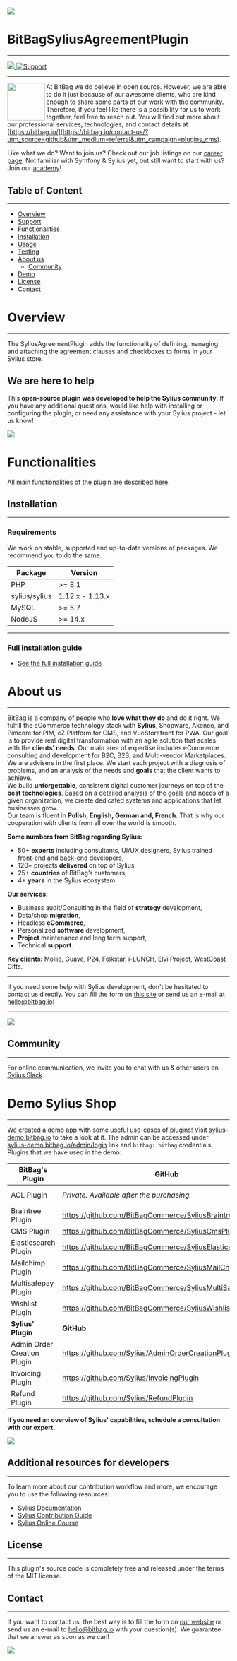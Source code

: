 # [![](https://bitbag.io/wp-content/uploads/2022/03/SyliusAgreementPlugin.png)](https://bitbag.io/contact-us/?utm_source=github&utm_medium=referral&utm_campaign=plugins_agreement)

# BitBagSyliusAgreementPlugin

----

[ ![](https://img.shields.io/github/actions/workflow/status/BitBagCommerce/SyliusAgreementPlugin/build.yml?branch=master) ](https://github.com/BitBagCommerce/SyliusAgreementPlugin/actions "Build status")
[![Support](https://img.shields.io/badge/support-contact%20author-blue])](https://bitbag.io/contact-us/?utm_source=github&utm_medium=referral&utm_campaign=plugins_braintree)

----

<p>
 <img align="left" src="https://sylius.com/assets/badge-approved-by-sylius.png" width="85">
</p>

At BitBag we do believe in open source. However, we are able to do it just because of our awesome clients, who are kind enough to share some parts of our work with the community. Therefore, if you feel like there is a possibility for us to work  together, feel free to reach out. You will find out more about our professional services, technologies, and contact details at [https://bitbag.io/](https://bitbag.io/contact-us/?utm_source=github&utm_medium=referral&utm_campaign=plugins_cms).

Like what we do? Want to join us? Check out our job listings on our [career page](https://bitbag.io/career/?utm_source=github&utm_medium=referral&utm_campaign=career). Not familiar with Symfony & Sylius yet, but still want to start with us? Join our [academy](https://bitbag.io/pl/akademia?utm_source=github&utm_medium=url&utm_campaign=akademia)!

## Table of Content

***

* [Overview](#overview)
* [Support](#we-are-here-to-help)
* [Functionalities](#functionalities)
* [Installation](#installation)
* [Usage](#usage)
* [Testing](#testing)
* [About us](#about-us)
    * [Community](#community)
* [Demo](#demo)
* [License](#license)
* [Contact](#contact)

# Overview

***

The SyliusAgreementPlugin adds the functionality of defining, managing and attaching the agreement clauses and checkboxes to forms in your Sylius store.

## We are here to help
This **open-source plugin was developed to help the Sylius community**. If you have any additional questions, would like help with installing or configuring the plugin, or need any assistance with your Sylius project - let us know!

[![](https://bitbag.io/wp-content/uploads/2020/10/button-contact.png)](https://bitbag.io/contact-us/?utm_source=github&utm_medium=referral&utm_campaign=plugins_cms)

# Functionalities

All main functionalities of the plugin are described [here.](https://github.com/BitBagCommerce/SyliusAgreementPlugin/blob/master/doc/functionalities.md)


## Installation

---
### Requirements

We work on stable, supported and up-to-date versions of packages. We recommend you to do the same.

| Package       | Version         |
|---------------|-----------------|
| PHP           | \>= 8.1         |
| sylius/sylius | 1.12.x - 1.13.x |
| MySQL         | \>= 5.7         |
| NodeJS        | \>= 14.x        |

----

### Full installation guide
- [See the full installation guide](doc/installation.md)


# About us

---

BitBag is a company of people who **love what they do** and do it right. We fulfill the eCommerce technology stack with **Sylius**, Shopware, Akeneo, and Pimcore for PIM, eZ Platform for CMS, and VueStorefront for PWA. Our goal is to provide real digital transformation with an agile solution that scales with the **clients’ needs**. Our main area of expertise includes eCommerce consulting and development for B2C, B2B, and Multi-vendor Marketplaces.</br>
We are advisers in the first place. We start each project with a diagnosis of problems, and an analysis of the needs and **goals** that the client wants to achieve.</br>
We build **unforgettable**, consistent digital customer journeys on top of the **best technologies**. Based on a detailed analysis of the goals and needs of a given organization, we create dedicated systems and applications that let businesses grow.<br>
Our team is fluent in **Polish, English, German and, French**. That is why our cooperation with clients from all over the world is smooth.

**Some numbers from BitBag regarding Sylius:**
- 50+ **experts** including consultants, UI/UX designers, Sylius trained front-end and back-end developers,
- 120+ projects **delivered** on top of Sylius,
- 25+ **countries** of BitBag’s customers,
- 4+ **years** in the Sylius ecosystem.

**Our services:**
- Business audit/Consulting in the field of **strategy** development,
- Data/shop **migration**,
- Headless **eCommerce**,
- Personalized **software** development,
- **Project** maintenance and long term support,
- Technical **support**.

**Key clients:** Mollie, Guave, P24, Folkstar, i-LUNCH, Elvi Project, WestCoast Gifts.

---

If you need some help with Sylius development, don't be hesitated to contact us directly. You can fill the form on [this site](https://bitbag.io/contact-us/?utm_source=github&utm_medium=referral&utm_campaign=plugins_cms) or send us an e-mail at hello@bitbag.io!

---

[![](https://bitbag.io/wp-content/uploads/2021/08/sylius-badges-transparent-wide.png)](https://bitbag.io/contact-us/?utm_source=github&utm_medium=referral&utm_campaign=plugins_cms)

## Community

---- 

For online communication, we invite you to chat with us & other users on [Sylius Slack](https://sylius-devs.slack.com/).

# Demo Sylius Shop

---

We created a demo app with some useful use-cases of plugins!
Visit [sylius-demo.bitbag.io](https://sylius-demo.bitbag.io/) to take a look at it. The admin can be accessed under
[sylius-demo.bitbag.io/admin/login](https://sylius-demo.bitbag.io/admin/login) link and `bitbag: bitbag` credentials.
Plugins that we have used in the demo:

| BitBag's Plugin | GitHub | Sylius' Store|
| ------ | ------ | ------|
| ACL Plugin | *Private. Available after the purchasing.*| https://plugins.sylius.com/plugin/access-control-layer-plugin/|
| Braintree Plugin | https://github.com/BitBagCommerce/SyliusBraintreePlugin |https://plugins.sylius.com/plugin/braintree-plugin/|
| CMS Plugin | https://github.com/BitBagCommerce/SyliusCmsPlugin | https://plugins.sylius.com/plugin/cmsplugin/|
| Elasticsearch Plugin | https://github.com/BitBagCommerce/SyliusElasticsearchPlugin | https://plugins.sylius.com/plugin/2004/|
| Mailchimp Plugin | https://github.com/BitBagCommerce/SyliusMailChimpPlugin | https://plugins.sylius.com/plugin/mailchimp/ |
| Multisafepay Plugin | https://github.com/BitBagCommerce/SyliusMultiSafepayPlugin |
| Wishlist Plugin | https://github.com/BitBagCommerce/SyliusWishlistPlugin | https://plugins.sylius.com/plugin/wishlist-plugin/|
| **Sylius' Plugin** | **GitHub** | **Sylius' Store** |
| Admin Order Creation Plugin | https://github.com/Sylius/AdminOrderCreationPlugin | https://plugins.sylius.com/plugin/admin-order-creation-plugin/ |
| Invoicing Plugin | https://github.com/Sylius/InvoicingPlugin | https://plugins.sylius.com/plugin/invoicing-plugin/ |
| Refund Plugin | https://github.com/Sylius/RefundPlugin | https://plugins.sylius.com/plugin/refund-plugin/ |

**If you need an overview of Sylius' capabilities, schedule a consultation with our expert.**

[![](https://bitbag.io/wp-content/uploads/2020/10/button_free_consulatation-1.png)](https://bitbag.io/contact-us/?utm_source=github&utm_medium=referral&utm_campaign=plugins_cms)

## Additional resources for developers

---
To learn more about our contribution workflow and more, we encourage you to use the following resources:
* [Sylius Documentation](https://docs.sylius.com/en/latest/)
* [Sylius Contribution Guide](https://docs.sylius.com/en/latest/contributing/)
* [Sylius Online Course](https://sylius.com/online-course/)


## License

---

This plugin's source code is completely free and released under the terms of the MIT license.

[//]: # (These are reference links used in the body of this note and get stripped out when the markdown processor does its job. There is no need to format nicely because it shouldn't be seen.)

## Contact

---
If you want to contact us, the best way is to fill the form on [our website](https://bitbag.io/contact-us/?utm_source=github&utm_medium=referral&utm_campaign=plugins_cms) or send us an e-mail to hello@bitbag.io with your question(s). We guarantee that we answer as soon as we can!

[![](https://bitbag.io/wp-content/uploads/2021/08/badges-bitbag.png)](https://bitbag.io/contact-us/?utm_source=github&utm_medium=referral&utm_campaign=plugins_cms)
